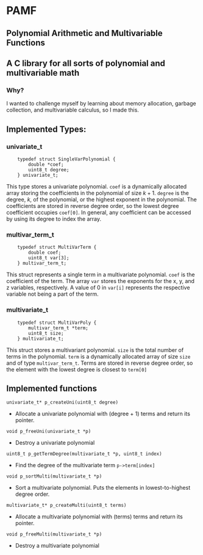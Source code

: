 # PAMF 
## Polynomial Arithmetic and Multivariable Functions
## A C library for all sorts of polynomial and multivariable math

### Why?
I wanted to challenge myself by learning about memory allocation, garbage collection, and multivariable calculus, so I made this.

## Implemented Types:

### univariate_t
```
    typedef struct SingleVarPolynomial {
        double *coef;
        uint8_t degree;
    } univariate_t;
```

This type stores a univariate polynomial. `coef` is a dynamically allocated array storing the coefficients in the polynomial of size $k + 1$. `degree` is the degree, $k$, of the polynomial, or the highest exponent in the polynomial. The coefficients are stored in reverse degree order, so the lowest degree coefficient occupies `coef[0]`. In general, any coefficient can be accessed by using its degree to index the array.

### multivar_term_t
```
    typedef struct MultiVarTerm {
        double coef;
        uint8_t var[3];
    } multivar_term_t;
```

This struct represents a single term in a multivariate polynomial. `coef` is the coefficient of the term. The array `var` stores the exponents for the x, y, and z variables, respectively. A value of 0 in `var[i]` represents the respective variable not being a part of the term.

### multivariate_t
```
    typedef struct MultiVarPoly {
        multivar_term_t *term;
        uint8_t size;
    } multivariate_t;
```

This struct stores a multivariant polynomial. `size` is the total number of terms in the polynomial. `term` is a dynamically allocated array of size `size` and of type `multivar_term_t`. Terms are stored in reverse degree order, so the element with the lowest degree is closest to `term[0]`

## Implemented functions

``` univariate_t* p_createUni(uint8_t degree) ```
- Allocate a univariate polynomial with (degree + 1) terms and return its pointer.

```void p_freeUni(univariate_t *p)```
- Destroy a univariate polynomial

```uint8_t p_getTermDegree(multivariate_t *p, uint8_t index)```
- Find the degree of the multivariate term `p->term[index]`

```void p_sortMulti(multivariate_t *p)```
- Sort a multivariate polynomial. Puts the elements in lowest-to-highest degree order.

```multivariate_t* p_createMulti(uint8_t terms)```
- Allocate a multivariate polynomial with (terms) terms and return its pointer.

```void p_freeMulti(multivariate_t *p)```
- Destroy a multivariate polynomial